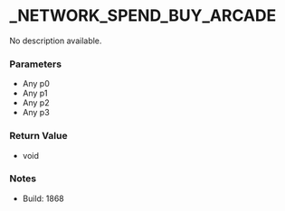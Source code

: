 # _NETWORK_SPEND_BUY_ARCADE

No description available.

### Parameters
* Any p0
* Any p1
* Any p2
* Any p3

### Return Value
* void

### Notes
* Build: 1868

